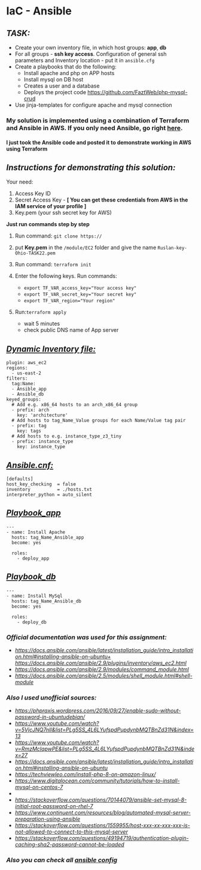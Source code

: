 # IaC - Ansible

## _TASK:_
- Create your own inventory file, in which host groups: **app**, **db**
- For all groups - **ssh key access**. Configuration of general ssh parameters and Inventory location - put it in `ansible.cfg`
- Create a playbooks that do the following:
  - Install apache and php on APP hosts
  - Install mysql on DB host
  - Creates a user and a database
  - Deploys the project code https://github.com/FaztWeb/php-mysql-crud
- Use jinja-templates for configure apache and mysql connection

### My solution is implemented using a combination of Terraform and Ansible in AWS. If you only need Ansible, go right [here]().

#### I just took the Ansible code and posted it to demonstrate working in AWS using Terraform

## _Instructions for demonstrating this solution:_

Your need:
1. Access Key ID
2. Secret Access Key - **[ You can get these credentials from AWS in the IAM service of your profile ]**
3. Key.pem (your ssh secret key for AWS)

**Just run commands step by step**
1. Run command: `git clone https://`
2. put **Key.pem** in the `/module/EC2` folder and give the name `Ruslan-key-Ohio-TASK22.pem`
3. Run command: `terraform init`
4. Enter the following keys. Run commands: 
     - `export TF_VAR_access_key="Your access key"`
     - `export TF_VAR_secret_key="Your secret key"`
     - `export TF_VAR_region="Your region"`
     

5. Run:`terraform apply`
   - wait 5 minutes
   - check public DNS name of App server


## _[Dynamic Inventory file:](https://git.epam.com/ruslan_serdiuk/devops-21q4-22q1-serdiuk-ruslan/-/blob/m9-Ansible-Task-01/Module-09_Ansible/Task-01/ansible/aws_ec2.yaml)_
```
plugin: aws_ec2
regions:
  - us-east-2
filters:
  tag:Name:
  - Ansible_app
  - Ansible_db
keyed_groups:
  # Add e.g. x86_64 hosts to an arch_x86_64 group
  - prefix: arch
    key: 'architecture'
  # Add hosts to tag_Name_Value groups for each Name/Value tag pair
  - prefix: tag
    key: tags
  # Add hosts to e.g. instance_type_z3_tiny
  - prefix: instance_type
    key: instance_type
```

## _[Ansible.cnf:](https://git.epam.com/ruslan_serdiuk/devops-21q4-22q1-serdiuk-ruslan/-/blob/m9-Ansible-Task-01/Module-09_Ansible/Task-01/ansible/ansible.cfg)_
```
[defaults]
host_key_checking  = false
inventory          = ./hosts.txt
interpreter_python = auto_silent
```

## _[Playbook_app](https://git.epam.com/ruslan_serdiuk/devops-21q4-22q1-serdiuk-ruslan/-/tree/m9-Ansible-Task-01/Module-09_Ansible/Task-01/ansible/roles/deploy_app)_
```
---
- name: Install Apache
  hosts: tag_Name_Ansible_app
  become: yes

  roles:
    - deploy_app
```

## _[Playbook_db](https://git.epam.com/ruslan_serdiuk/devops-21q4-22q1-serdiuk-ruslan/-/tree/m9-Ansible-Task-01/Module-09_Ansible/Task-01/ansible/roles/deploy_db)_
```
---
- name: Install MySql
  hosts: tag_Name_Ansible_db
  become: yes

  roles:
    - deploy_db
```

### _Official documentation was used for this assignment:_
+ _https://docs.ansible.com/ansible/latest/installation_guide/intro_installation.html#installing-ansible-on-ubuntu+ https://docs.ansible.com/ansible/2.9/plugins/inventory/aws_ec2.html_
+ _https://docs.ansible.com/ansible/2.9/modules/command_module.html_
+ _https://docs.ansible.com/ansible/2.5/modules/shell_module.html#shell-module_

### _Also I used unofficial sources:_
+ _https://phpraxis.wordpress.com/2016/09/27/enable-sudo-without-password-in-ubuntudebian/_
+ _https://www.youtube.com/watch?v=5VjcJNQ7nlI&list=PLg5SS_4L6LYufspdPupdynbMQTBnZd31N&index=13_
+ _https://www.youtube.com/watch?v=RmzMcIapwPE&list=PLg5SS_4L6LYufspdPupdynbMQTBnZd31N&index=27_
+ _https://docs.ansible.com/ansible/latest/installation_guide/intro_installation.html#installing-ansible-on-ubuntu_
+ _https://techviewleo.com/install-php-8-on-amazon-linux/_
+ _https://www.digitalocean.com/community/tutorials/how-to-install-mysql-on-centos-7_
+
+ _https://stackoverflow.com/questions/70144079/ansible-set-mysql-8-initial-root-password-on-rhel-7_
+ _https://www.continuent.com/resources/blog/automated-mysql-server-preparation-using-ansible_
+ _https://stackoverflow.com/questions/1559955/host-xxx-xx-xxx-xxx-is-not-allowed-to-connect-to-this-mysql-server_
+ _https://stackoverflow.com/questions/49194719/authentication-plugin-caching-sha2-password-cannot-be-loaded_

### _Also you can check all [ansible config]()_